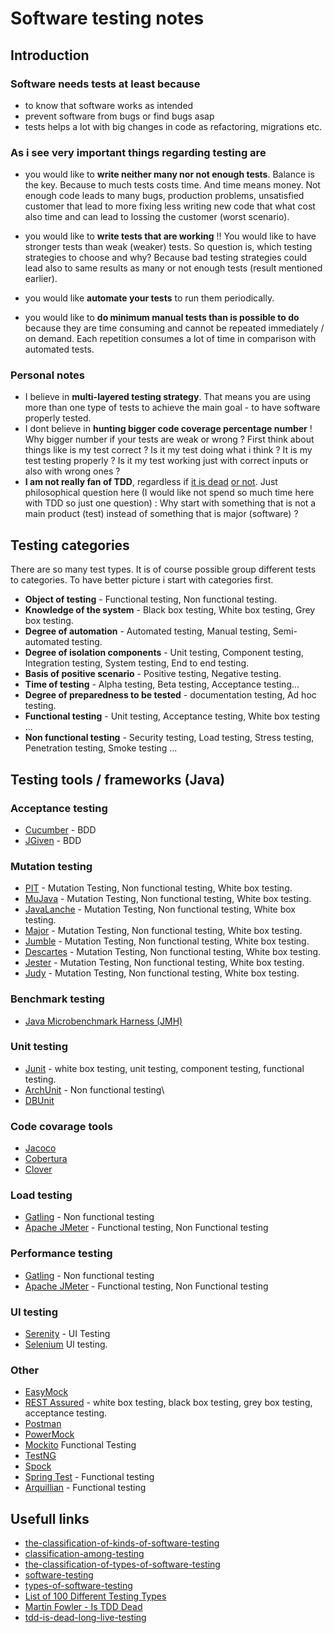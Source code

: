 # Software testing notes #

## Introduction ##

### Software needs tests at least because ###

-   to know that software works as intended
-   prevent software from bugs or find bugs asap
-   tests helps a lot with big changes in code as refactoring, migrations etc.

### As i see very important things regarding testing are ###

-   you would like to **write neither many nor not enough tests**. Balance is the key. Because to much tests costs time. And time means money. Not enough code leads to many bugs, production problems, unsatisfied customer that lead to more fixing less writing new code that what cost also time and can lead to lossing the customer (worst scenario). 

-   you would like to **write tests that are working** !! You would like to have stronger tests than weak (weaker) tests. So question is, which testing strategies to choose and why? Because bad testing strategies could lead also to same results as many or not enough tests (result mentioned earlier).

-   you would like **automate your tests** to run them periodically. 

-   you would like to **do minimum manual tests than is possible to do** because they are time consuming and cannot be repeated immediately / on demand. Each repetition consumes a lot of time in comparison with automated tests.

### Personal notes ###

-   I believe in **multi-layered testing strategy**. That means you are using more than one type of tests to achieve the main goal - to have software properly tested. 
-   I dont believe in **hunting bigger code coverage percentage number** ! Why bigger number if your tests are weak or wrong ? First think about things like is my test correct ? Is it my test doing what i think ? It is my test testing properly ? Is it my test working just with correct inputs or also with wrong ones ?
- **I am not really fan of TDD**, regardless if [it is dead](https://martinfowler.com/articles/is-tdd-dead/) [or not](http://david.heinemeierhansson.com/2014/tdd-is-dead-long-live-testing.html). Just philosophical question here (I would like not spend so much time here with TDD so just one question) : Why start with something that is not a main product (test) instead of something that is major (software) ? 


## Testing categories ##

There are so many test types. It is of course possible group different tests to categories. To have better picture i start with categories first. 

-   **Object of testing** - Functional testing, Non functional testing.
-   **Knowledge of the system** - Black box testing, White box testing, Grey box testing.
-   **Degree of automation** - Automated testing, Manual testing, Semi-automated testing.
-   **Degree of isolation components** - Unit testing, Component testing, Integration testing, System testing, End to end testing.
-   **Basis of positive scenario** - Positive testing, Negative testing.
-   **Time of testing** - Alpha testing, Beta testing, Acceptance testing...
-   **Degree of preparedness to be tested** - documentation testing, Ad hoc testing.
-   **Functional testing** - Unit testing, Acceptance testing, White box testing ...
-   **Non functional testing** - Security testing, Load testing, Stress testing, Penetration testing, Smoke testing ...


## Testing tools / frameworks (Java) ##

### Acceptance testing ###

-   [Cucumber]() - BDD
-   [JGiven](http://jgiven.org) - BDD

### Mutation testing ###

-   [PIT](http://pitest.org) - Mutation Testing, Non functional testing, White box testing.
-   [MuJava](https://cs.gmu.edu/~offutt/mujava/) - Mutation Testing, Non functional testing, White box testing.
-   [JavaLanche](https://github.com/david-schuler/javalanche) - Mutation Testing, Non functional testing, White box testing.
-   [Major](http://mutation-testing.org) - Mutation Testing, Non functional testing, White box testing.
-   [Jumble](http://jumble.sourceforge.net) - Mutation Testing, Non functional testing, White box testing.
-   [Descartes](https://github.com/STAMP-project/pitest-descartes) - Mutation Testing, Non functional testing, White box testing.
-   [Jester](http://jester.sourceforge.net) - Mutation Testing, Non functional testing, White box testing.
-   [Judy](http://madeyski.e-informatyka.pl/tools/judy/) - Mutation Testing, Non functional testing, White box testing.

### Benchmark testing ###

-   [Java Microbenchmark Harness (JMH)](https://github.com/peterszatmary/jmh-benchmark-demo)

### Unit testing ###

-   [Junit]() - white box testing, unit testing, component testing, functional testing.
-   [ArchUnit](https://github.com/TNG/ArchUnit) - Non functional testing\
-   [DBUnit](http://dbunit.sourceforge.net)

### Code covarage tools ###

-   [Jacoco]()
-   [Cobertura]()
-   [Clover]()

### Load testing ###

-   [Gatling]() - Non functional testing
-   [Apache JMeter]() - Functional testing, Non Functional testing

### Performance testing ###

-   [Gatling]() - Non functional testing
-   [Apache JMeter]() - Functional testing, Non Functional testing

### UI testing ###

-   [Serenity]() - UI Testing
-   [Selenium](https://www.seleniumhq.org) UI testing.


### Other ###

-   [EasyMock](http://easymock.org)
-   [REST Assured]() - white box testing, black box testing, grey box testing, acceptance testing.
-   [Postman](https://www.getpostman.com)
-   [PowerMock](https://github.com/powermock/powermock)
-   [Mockito](https://site.mockito.org) Functional Testing
-   [TestNG](https://testng.org/doc/index.html)
-   [Spock](http://spockframework.org)
-   [Spring Test]() - Functional testing
-   [Arquillian]() - Functional testing





## Usefull links ##

-   [the-classification-of-kinds-of-software-testing](http://blog.qatestlab.com/2011/04/09/the-classification-of-kinds-of-software-testing/)
-   [classification-among-testing](https://www.softwaretestinggenius.com/classification-among-testing/)
-   [the-classification-of-types-of-software-testing](https://www.utest.com/articles/the-classification-of-types-of-software-testing)
-   [software-testing](https://www.guru99.com/software-testing.html)
-   [types-of-software-testing](https://www.softwaretestinghelp.com/types-of-software-testing/) 
-   [List of 100 Different Testing Types](https://www.guru99.com/types-of-software-testing.html)
-   [Martin Fowler - Is TDD Dead](https://martinfowler.com/articles/is-tdd-dead/)
-   [tdd-is-dead-long-live-testing](http://david.heinemeierhansson.com/2014/tdd-is-dead-long-live-testing.html)

